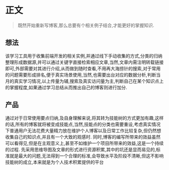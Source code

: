 # 正文

> 既然开始重新写博客,那么总要有个相关例子结合,才能更好的掌握知识.

## 想法

该学习工具用于收集前端开发的相关实例,并通过线下手动收集的方式,分类的归纳整理形成数据源,并可以通过关键字直接检索相应文章,当然,文章内需注明转载链接即可,外部需要对其进行介绍,从而做到随时查看,不用再大海捞针的搜索,对于常用的问题需要形成排名,便于真实场景使用,当然,也需要出台对应的数据分析,判断当月的真实学习情况,以上传量为辅,搜索及真实访问量为主,判断自己在某个知识点上的掌握程度,如果通过学习总结从而推出自己的博客则进行加分.

## 产品

通过对于日常使用要点归纳,及自身理解来说,将其转为技能树的方式更加有趣,这样的话,所有的博客就将被变成技能点,当然,技能点的分类也需要重设,考虑真实情况下普通用户无法花费大量精力放在维护个人博客以及日常工作比较复杂,但仍然想收集自己的知识点,并且有一个大致的观感时.
同时,博客的编写所带来的效益虽然可以看得见,但是在主观意义上,甚至不如维护一个项目所带来的效益,这是一个持续的过程.
先采用思维导图及文章的形式进行资源积累,其中的坑还是显而易见的,标准就是最大的问题,无法得到一个合理的标准,会导致水平及阶段不清晰,但这不影响技能树的成立,本来就是为个人技术积累提供的平台